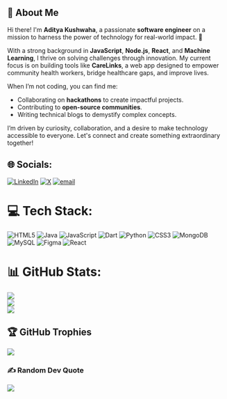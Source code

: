 ## 👋 About Me
Hi there! I'm **Aditya Kushwaha**, a passionate **software engineer** on a mission to harness the power of technology for real-world impact. 🚀

With a strong background in **JavaScript**, **Node.js**, **React**, and **Machine Learning**, I thrive on solving challenges through innovation. My current focus is on building tools like **CareLinks**, a web app designed to empower community health workers, bridge healthcare gaps, and improve lives.

When I’m not coding, you can find me:
- Collaborating on **hackathons** to create impactful projects.
- Contributing to **open-source communities**.
- Writing technical blogs to demystify complex concepts.  

I’m driven by curiosity, collaboration, and a desire to make technology accessible to everyone. Let's connect and create something extraordinary together!

## 🌐 Socials:
[![LinkedIn](https://img.shields.io/badge/LinkedIn-%230077B5.svg?logo=linkedin&logoColor=white)](https://linkedin.com/in/https://www.linkedin.com/in/aditya-kushwaha-512581259/) [![X](https://img.shields.io/badge/X-black.svg?logo=X&logoColor=white)](https://x.com/https://x.com/aditya02_08) [![email](https://img.shields.io/badge/Email-D14836?logo=gmail&logoColor=white)](mailto:adityakushwaha0208@gmail.com) 

# 💻 Tech Stack:
![HTML5](https://img.shields.io/badge/html5-%23E34F26.svg?style=for-the-badge&logo=html5&logoColor=white) ![Java](https://img.shields.io/badge/java-%23ED8B00.svg?style=for-the-badge&logo=openjdk&logoColor=white) ![JavaScript](https://img.shields.io/badge/javascript-%23323330.svg?style=for-the-badge&logo=javascript&logoColor=%23F7DF1E) ![Dart](https://img.shields.io/badge/dart-%230175C2.svg?style=for-the-badge&logo=dart&logoColor=white) ![Python](https://img.shields.io/badge/python-3670A0?style=for-the-badge&logo=python&logoColor=ffdd54) ![CSS3](https://img.shields.io/badge/css3-%231572B6.svg?style=for-the-badge&logo=css3&logoColor=white) ![MongoDB](https://img.shields.io/badge/MongoDB-%234ea94b.svg?style=for-the-badge&logo=mongodb&logoColor=white) ![MySQL](https://img.shields.io/badge/mysql-4479A1.svg?style=for-the-badge&logo=mysql&logoColor=white) ![Figma](https://img.shields.io/badge/figma-%23F24E1E.svg?style=for-the-badge&logo=figma&logoColor=white) ![React](https://img.shields.io/badge/react-%2320232a.svg?style=for-the-badge&logo=react&logoColor=%2361DAFB)
# 📊 GitHub Stats:
![](https://github-readme-stats.vercel.app/api?username=adity0208&theme=dark&hide_border=false&include_all_commits=false&count_private=false)<br/>
![](https://nirzak-streak-stats.vercel.app/?user=adity0208&theme=dark&hide_border=false)<br/>
![](https://github-readme-stats.vercel.app/api/top-langs/?username=adity0208&theme=dark&hide_border=false&include_all_commits=false&count_private=false&layout=compact)

## 🏆 GitHub Trophies
![](https://github-profile-trophy.vercel.app/?username=adity0208&theme=radical&no-frame=false&no-bg=true&margin-w=4)

### ✍️ Random Dev Quote
![](https://quotes-github-readme.vercel.app/api?type=horizontal&theme=radical)

<!-- Proudly created with GPRM ( https://gprm.itsvg.in ) -->
